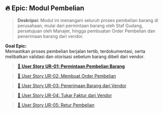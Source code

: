 ## :fire: Epic: Modul Pembelian
> **Deskripsi:** Modul ini menangani seluruh proses pembelian barang di perusahaan, mulai dari permintaan barang oleh Staf Gudang, persetujuan oleh Manajer, hingga pembuatan Order Pembelian dan penerimaan barang dari vendor.
> 

**Goal Epic:**<br>
Memastikan proses pembelian berjalan tertib, terdokumentasi, serta melibatkan validasi dan otorisasi sebelum barang dibeli dari vendor.

> [:toolbox: **User Story UR-01: Permintaan Pembelian Barang**](https://www.notion.so/User-Story-UR-01-Permintaan-Pembelian-Barang-1c23722a8ea580499917fd65d1432687?pvs=21)

> [🧩 User Story UR-02: Membuat Order Pembelian](https://www.notion.so/User-Story-UR-02-Membuat-Order-Pembelian-1c33722a8ea580949511ffe22b812dca?pvs=21)

> [🧩 User Story UR-03: Penerimaan Barang dari Vendor](https://www.notion.so/User-Story-UR-03-Penerimaan-Barang-dari-Vendor-1c33722a8ea5805fbf71c6665a806ffa?pvs=21)

> [🧩 User Story UR-04: Tukar Faktur dari Vendor](https://www.notion.so/User-Story-UR-04-Tukar-Faktur-dari-Vendor-1c33722a8ea58076a2d3f3ecc8074b01?pvs=21)

> [🧩 User Story UR-05: Retur Pembelian](https://www.notion.so/User-Story-UR-05-Retur-Pembelian-1c33722a8ea58019a18bcc9913004ea9?pvs=21)